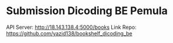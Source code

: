# Submission Dicoding BE Pemula

API Server: http://18.143.138.4:5000/books
Link Repo: https://github.com/yazid138/bookshelf_dicoding_be
